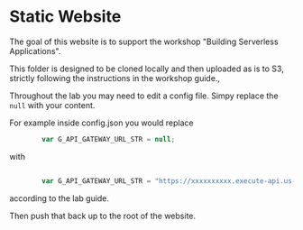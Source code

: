 # Static Website

The goal of this website is to support the workshop "Building Serverless Applications".

This folder is designed to be cloned locally and then uploaded as is to S3, strictly following the instructions in the workshop guide.,


Throughout the lab you may need to edit a config file. Simpy replace the `null` with your content.

For example inside config.json you would replace

```JavaScript
		var G_API_GATEWAY_URL_STR = null;
```

with

```JavaScript

		var G_API_GATEWAY_URL_STR = "https://xxxxxxxxxx.execute-api.us-east-1.amazonaws.com/test"
```
according to the lab guide.


Then push that back up to the root of the website.